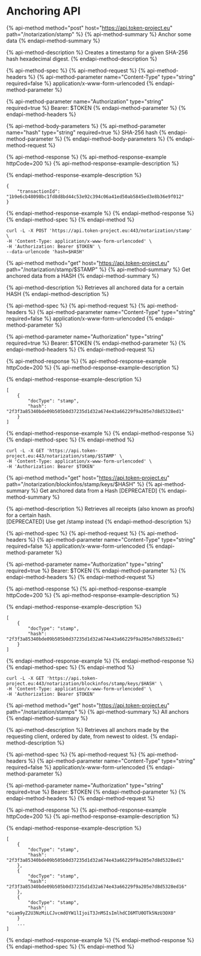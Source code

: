 # Anchoring API

{% api-method method="post" host="https://api.token-project.eu" path="/notarization/stamp" %}
{% api-method-summary %}
Anchor some data
{% endapi-method-summary %}

{% api-method-description %}
Creates a timestamp for a given SHA-256 hash hexadecimal digest.
{% endapi-method-description %}

{% api-method-spec %}
{% api-method-request %}
{% api-method-headers %}
{% api-method-parameter name="Content-Type" type="string" required=false %}
application/x-www-form-urlencoded
{% endapi-method-parameter %}

{% api-method-parameter name="Authorization" type="string" required=true %}
Bearer: $TOKEN
{% endapi-method-parameter %}
{% endapi-method-headers %}

{% api-method-body-parameters %}
{% api-method-parameter name="hash" type="string" required=true %}
SHA-256 hash
{% endapi-method-parameter %}
{% endapi-method-body-parameters %}
{% endapi-method-request %}

{% api-method-response %}
{% api-method-response-example httpCode=200 %}
{% api-method-response-example-description %}

{% endapi-method-response-example-description %}

```text
{
    "transactionId": "1b9e6cb48098bc1fd8d8bd44c53e92c394c06a41ed50ab5845ed3e8b36e9f012"
}
```
{% endapi-method-response-example %}
{% endapi-method-response %}
{% endapi-method-spec %}
{% endapi-method %}

```text
curl -L -X POST 'https://api.token-project.eu:443/notarization/stamp' \
-H 'Content-Type: application/x-www-form-urlencoded' \
-H 'Authorization: Bearer $TOKEN' \
--data-urlencode 'hash=$HASH'
```

{% api-method method="get" host="https://api.token-project.eu" path="/notarization/stamp/$STAMP" %}
{% api-method-summary %}
Get anchored data from a HASH
{% endapi-method-summary %}

{% api-method-description %}
Retrieves all anchored data for a certain HASH
{% endapi-method-description %}

{% api-method-spec %}
{% api-method-request %}
{% api-method-headers %}
{% api-method-parameter name="Content-Type" type="string" required=false %}
application/x-www-form-urlencoded
{% endapi-method-parameter %}

{% api-method-parameter name="Authorization" type="string" required=true %}
Bearer: $TOKEN
{% endapi-method-parameter %}
{% endapi-method-headers %}
{% endapi-method-request %}

{% api-method-response %}
{% api-method-response-example httpCode=200 %}
{% api-method-response-example-description %}

{% endapi-method-response-example-description %}

```text
[
    {
        "docType": "stamp",
        "hash": "2f3f3a85340bde09b505b0d37235d1d32a674e43a66229f9a205e7d8d5328ed1"
    }
]
```
{% endapi-method-response-example %}
{% endapi-method-response %}
{% endapi-method-spec %}
{% endapi-method %}

```text
curl -L -X GET 'https://api.token-project.eu:443/notarization/stamp/$STAMP' \
-H 'Content-Type: application/x-www-form-urlencoded' \
-H 'Authorization: Bearer $TOKEN'
```

{% api-method method="get" host="https://api.token-project.eu" path="/notarization/blockinfos/stamp/keys/$HASH" %}
{% api-method-summary %}
Get anchored data from a Hash \[DEPRECATED\]
{% endapi-method-summary %}

{% api-method-description %}
Retrieves all receipts \(also known as proofs\) for a certain hash.  
\[DEPRECATED\] Use get /stamp instead
{% endapi-method-description %}

{% api-method-spec %}
{% api-method-request %}
{% api-method-headers %}
{% api-method-parameter name="Content-Type" type="string" required=false %}
application/x-www-form-urlencoded
{% endapi-method-parameter %}

{% api-method-parameter name="Authorization" type="string" required=true %}
Bearer: $TOKEN
{% endapi-method-parameter %}
{% endapi-method-headers %}
{% endapi-method-request %}

{% api-method-response %}
{% api-method-response-example httpCode=200 %}
{% api-method-response-example-description %}

{% endapi-method-response-example-description %}

```text
[
    {
        "docType": "stamp",
        "hash": "2f3f3a85340bde09b505b0d37235d1d32a674e43a66229f9a205e7d8d5328ed1"
    }
]
```
{% endapi-method-response-example %}
{% endapi-method-response %}
{% endapi-method-spec %}
{% endapi-method %}

```text
curl -L -X GET 'https://api.token-project.eu:443/notarization/blockinfos/stamp/keys/$HASH' \
-H 'Content-Type: application/x-www-form-urlencoded' \
-H 'Authorization: Bearer $TOKEN'
```

{% api-method method="get" host="https://api.token-project.eu" path="/notarization/stamps" %}
{% api-method-summary %}
All anchors
{% endapi-method-summary %}

{% api-method-description %}
Retrieves all anchors made by the requesting client, ordered by date, from newest to oldest.
{% endapi-method-description %}

{% api-method-spec %}
{% api-method-request %}
{% api-method-headers %}
{% api-method-parameter name="Content-Type" type="string" required=false %}
application/x-www-form-urlencoded
{% endapi-method-parameter %}

{% api-method-parameter name="Authorization" type="string" required=true %}
Bearer: $TOKEN
{% endapi-method-parameter %}
{% endapi-method-headers %}
{% endapi-method-request %}

{% api-method-response %}
{% api-method-response-example httpCode=200 %}
{% api-method-response-example-description %}

{% endapi-method-response-example-description %}

```text
[
    {
        "docType": "stamp",
        "hash": "2f3f3a85340bde09b505b0d37235d1d32a674e43a66229f9a205e7d8d5328ed1"
    },
    {
        "docType": "stamp",
        "hash": "2f3f3a85340bde09b505b0d37235d1d32a674e43a66229f9a205e7d8d5328ed16"
    },
    {
        "docType": "stamp",
        "hash": "oiam9yZ2U3NzMiLCJvcmdOYW1lIjoiT3JnMSIsImlhdCI6MTU0OTk5NzU3OX0"
    }
    ...
]
```
{% endapi-method-response-example %}
{% endapi-method-response %}
{% endapi-method-spec %}
{% endapi-method %}

